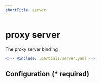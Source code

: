```yaml
---
shortTitle: server
---
```


# proxy server

The proxy server binding

```yaml {3}
<!-- @include: .partials/server.yaml -->
```

## Configuration (\* required)

<!-- @include: .partials/options.md -->
<!-- @include: .partials/routes.md -->
<!-- @include: ../.partials/exit.md -->
<!-- @include: ../.partials/telemetry.md -->
